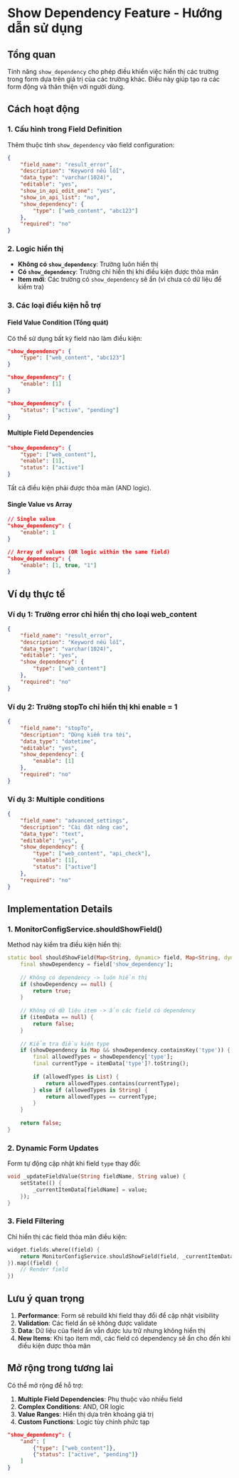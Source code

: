 # Show Dependency Feature - Hướng dẫn sử dụng

## Tổng quan

Tính năng `show_dependency` cho phép điều khiển việc hiển thị các trường trong form dựa trên giá trị của các trường khác. Điều này giúp tạo ra các form động và thân thiện với người dùng.

## Cách hoạt động

### 1. Cấu hình trong Field Definition

Thêm thuộc tính `show_dependency` vào field configuration:

```json
{
    "field_name": "result_error",
    "description": "Keyword nếu lỗi",
    "data_type": "varchar(1024)",
    "editable": "yes",
    "show_in_api_edit_one": "yes",
    "show_in_api_list": "no",
    "show_dependency": {
        "type": ["web_content", "abc123"]
    },
    "required": "no"
}
```

### 2. Logic hiển thị

- **Không có `show_dependency`**: Trường luôn hiển thị
- **Có `show_dependency`**: Trường chỉ hiển thị khi điều kiện được thỏa mãn
- **Item mới**: Các trường có `show_dependency` sẽ ẩn (vì chưa có dữ liệu để kiểm tra)

### 3. Các loại điều kiện hỗ trợ

#### Field Value Condition (Tổng quát)
Có thể sử dụng bất kỳ field nào làm điều kiện:

```json
"show_dependency": {
    "type": ["web_content", "abc123"]
}
```

```json
"show_dependency": {
    "enable": [1]
}
```

```json
"show_dependency": {
    "status": ["active", "pending"]
}
```

#### Multiple Field Dependencies
```json
"show_dependency": {
    "type": ["web_content"],
    "enable": [1],
    "status": ["active"]
}
```

Tất cả điều kiện phải được thỏa mãn (AND logic).

#### Single Value vs Array
```json
// Single value
"show_dependency": {
    "enable": 1
}

// Array of values (OR logic within the same field)
"show_dependency": {
    "enable": [1, true, "1"]
}
```

## Ví dụ thực tế

### Ví dụ 1: Trường error chỉ hiển thị cho loại web_content

```json
{
    "field_name": "result_error",
    "description": "Keyword nếu lỗi",
    "data_type": "varchar(1024)",
    "editable": "yes",
    "show_dependency": {
        "type": ["web_content"]
    },
    "required": "no"
}
```

### Ví dụ 2: Trường stopTo chỉ hiển thị khi enable = 1

```json
{
    "field_name": "stopTo",
    "description": "Dừng kiểm tra tới",
    "data_type": "datetime",
    "editable": "yes",
    "show_dependency": {
        "enable": [1]
    },
    "required": "no"
}
```

### Ví dụ 3: Multiple conditions

```json
{
    "field_name": "advanced_settings",
    "description": "Cài đặt nâng cao",
    "data_type": "text",
    "editable": "yes",
    "show_dependency": {
        "type": ["web_content", "api_check"],
        "enable": [1],
        "status": ["active"]
    },
    "required": "no"
}
```

## Implementation Details

### 1. MonitorConfigService.shouldShowField()

Method này kiểm tra điều kiện hiển thị:

```dart
static bool shouldShowField(Map<String, dynamic> field, Map<String, dynamic>? itemData) {
    final showDependency = field['show_dependency'];
    
    // Không có dependency -> luôn hiển thị
    if (showDependency == null) {
        return true;
    }
    
    // Không có dữ liệu item -> ẩn các field có dependency
    if (itemData == null) {
        return false;
    }
    
    // Kiểm tra điều kiện type
    if (showDependency is Map && showDependency.containsKey('type')) {
        final allowedTypes = showDependency['type'];
        final currentType = itemData['type']?.toString();
        
        if (allowedTypes is List) {
            return allowedTypes.contains(currentType);
        } else if (allowedTypes is String) {
            return allowedTypes == currentType;
        }
    }
    
    return false;
}
```

### 2. Dynamic Form Updates

Form tự động cập nhật khi field `type` thay đổi:

```dart
void _updateFieldValue(String fieldName, String value) {
    setState(() {
        _currentItemData[fieldName] = value;
    });
}
```

### 3. Field Filtering

Chỉ hiển thị các field thỏa mãn điều kiện:

```dart
widget.fields.where((field) {
    return MonitorConfigService.shouldShowField(field, _currentItemData);
}).map((field) {
    // Render field
})
```

## Lưu ý quan trọng

1. **Performance**: Form sẽ rebuild khi field thay đổi để cập nhật visibility
2. **Validation**: Các field ẩn sẽ không được validate
3. **Data**: Dữ liệu của field ẩn vẫn được lưu trữ nhưng không hiển thị
4. **New Items**: Khi tạo item mới, các field có dependency sẽ ẩn cho đến khi điều kiện được thỏa mãn

## Mở rộng trong tương lai

Có thể mở rộng để hỗ trợ:

1. **Multiple Field Dependencies**: Phụ thuộc vào nhiều field
2. **Complex Conditions**: AND, OR logic
3. **Value Ranges**: Hiển thị dựa trên khoảng giá trị
4. **Custom Functions**: Logic tùy chỉnh phức tạp

```json
"show_dependency": {
    "and": [
        {"type": ["web_content"]},
        {"status": ["active", "pending"]}
    ]
}
```
